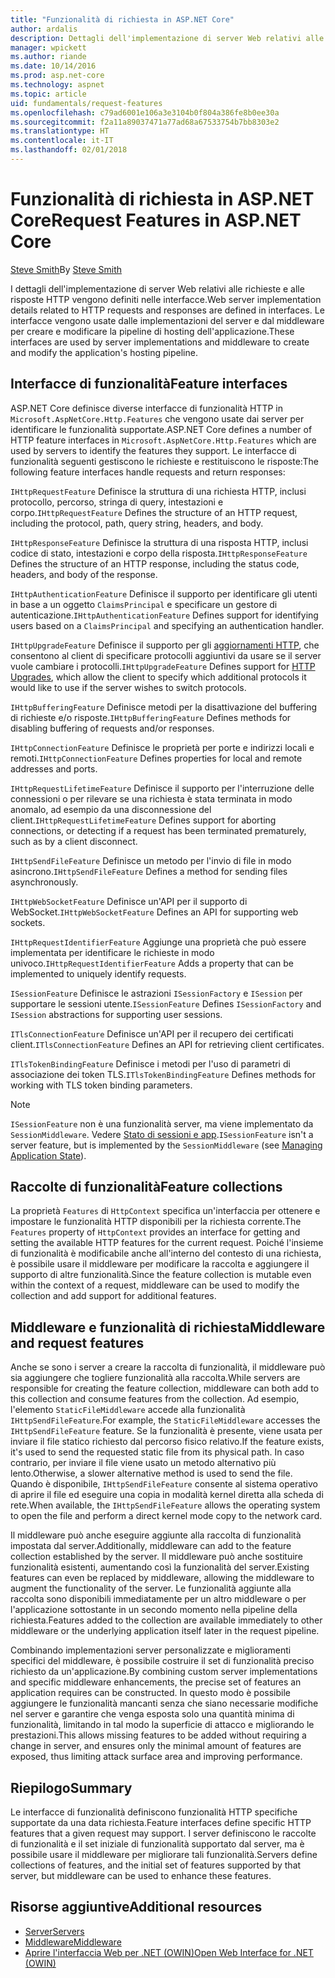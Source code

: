 ```yaml
---
title: "Funzionalità di richiesta in ASP.NET Core"
author: ardalis
description: Dettagli dell'implementazione di server Web relativi alle richieste e alle risposte HTTP definiti nelle interfacce per ASP.NET Core.
manager: wpickett
ms.author: riande
ms.date: 10/14/2016
ms.prod: asp.net-core
ms.technology: aspnet
ms.topic: article
uid: fundamentals/request-features
ms.openlocfilehash: c79ad6001e106a3e3104b0f804a386fe8b0ee30a
ms.sourcegitcommit: f2a11a89037471a77ad68a67533754b7bb8303e2
ms.translationtype: HT
ms.contentlocale: it-IT
ms.lasthandoff: 02/01/2018
---
```

# <a name="request-features-in-aspnet-core"></a><span data-ttu-id="19613-103">Funzionalità di richiesta in ASP.NET Core</span><span class="sxs-lookup"><span data-stu-id="19613-103">Request Features in ASP.NET Core</span></span>

<span data-ttu-id="19613-104">[Steve Smith](https://ardalis.com/)</span><span class="sxs-lookup"><span data-stu-id="19613-104">By [Steve Smith](https://ardalis.com/)</span></span>

<span data-ttu-id="19613-105">I dettagli dell'implementazione di server Web relativi alle richieste e alle risposte HTTP vengono definiti nelle interfacce.</span><span class="sxs-lookup"><span data-stu-id="19613-105">Web server implementation details related to HTTP requests and responses are defined in interfaces.</span></span> <span data-ttu-id="19613-106">Le interfacce vengono usate dalle implementazioni del server e dal middleware per creare e modificare la pipeline di hosting dell'applicazione.</span><span class="sxs-lookup"><span data-stu-id="19613-106">These interfaces are used by server implementations and middleware to create and modify the application's hosting pipeline.</span></span>

## <a name="feature-interfaces"></a><span data-ttu-id="19613-107">Interfacce di funzionalità</span><span class="sxs-lookup"><span data-stu-id="19613-107">Feature interfaces</span></span>

<span data-ttu-id="19613-108">ASP.NET Core definisce diverse interfacce di funzionalità HTTP in `Microsoft.AspNetCore.Http.Features` che vengono usate dai server per identificare le funzionalità supportate.</span><span class="sxs-lookup"><span data-stu-id="19613-108">ASP.NET Core defines a number of HTTP feature interfaces in `Microsoft.AspNetCore.Http.Features` which are used by servers to identify the features they support.</span></span> <span data-ttu-id="19613-109">Le interfacce di funzionalità seguenti gestiscono le richieste e restituiscono le risposte:</span><span class="sxs-lookup"><span data-stu-id="19613-109">The following feature interfaces handle requests and return responses:</span></span>

<span data-ttu-id="19613-110">`IHttpRequestFeature` Definisce la struttura di una richiesta HTTP, inclusi protocollo, percorso, stringa di query, intestazioni e corpo.</span><span class="sxs-lookup"><span data-stu-id="19613-110">`IHttpRequestFeature` Defines the structure of an HTTP request, including the protocol, path, query string, headers, and body.</span></span>

<span data-ttu-id="19613-111">`IHttpResponseFeature` Definisce la struttura di una risposta HTTP, inclusi codice di stato, intestazioni e corpo della risposta.</span><span class="sxs-lookup"><span data-stu-id="19613-111">`IHttpResponseFeature` Defines the structure of an HTTP response, including the status code, headers, and body of the response.</span></span>

<span data-ttu-id="19613-112">`IHttpAuthenticationFeature` Definisce il supporto per identificare gli utenti in base a un oggetto `ClaimsPrincipal` e specificare un gestore di autenticazione.</span><span class="sxs-lookup"><span data-stu-id="19613-112">`IHttpAuthenticationFeature` Defines support for identifying users based on a `ClaimsPrincipal` and specifying an authentication handler.</span></span>

<span data-ttu-id="19613-113">`IHttpUpgradeFeature` Definisce il supporto per gli [aggiornamenti HTTP](https://tools.ietf.org/html/rfc2616.html#section-14.42), che consentono al client di specificare protocolli aggiuntivi da usare se il server vuole cambiare i protocolli.</span><span class="sxs-lookup"><span data-stu-id="19613-113">`IHttpUpgradeFeature` Defines support for [HTTP Upgrades](https://tools.ietf.org/html/rfc2616.html#section-14.42), which allow the client to specify which additional protocols it would like to use if the server wishes to switch protocols.</span></span>

<span data-ttu-id="19613-114">`IHttpBufferingFeature` Definisce metodi per la disattivazione del buffering di richieste e/o risposte.</span><span class="sxs-lookup"><span data-stu-id="19613-114">`IHttpBufferingFeature` Defines methods for disabling buffering of requests and/or responses.</span></span>

<span data-ttu-id="19613-115">`IHttpConnectionFeature` Definisce le proprietà per porte e indirizzi locali e remoti.</span><span class="sxs-lookup"><span data-stu-id="19613-115">`IHttpConnectionFeature` Defines properties for local and remote addresses and ports.</span></span>

<span data-ttu-id="19613-116">`IHttpRequestLifetimeFeature` Definisce il supporto per l'interruzione delle connessioni o per rilevare se una richiesta è stata terminata in modo anomalo, ad esempio da una disconnessione del client.</span><span class="sxs-lookup"><span data-stu-id="19613-116">`IHttpRequestLifetimeFeature` Defines support for aborting connections, or detecting if a request has been terminated prematurely, such as by a client disconnect.</span></span>

<span data-ttu-id="19613-117">`IHttpSendFileFeature` Definisce un metodo per l'invio di file in modo asincrono.</span><span class="sxs-lookup"><span data-stu-id="19613-117">`IHttpSendFileFeature` Defines a method for sending files asynchronously.</span></span>

<span data-ttu-id="19613-118">`IHttpWebSocketFeature` Definisce un'API per il supporto di WebSocket.</span><span class="sxs-lookup"><span data-stu-id="19613-118">`IHttpWebSocketFeature` Defines an API for supporting web sockets.</span></span>

<span data-ttu-id="19613-119">`IHttpRequestIdentifierFeature` Aggiunge una proprietà che può essere implementata per identificare le richieste in modo univoco.</span><span class="sxs-lookup"><span data-stu-id="19613-119">`IHttpRequestIdentifierFeature` Adds a property that can be implemented to uniquely identify requests.</span></span>

<span data-ttu-id="19613-120">`ISessionFeature` Definisce le astrazioni `ISessionFactory` e `ISession` per supportare le sessioni utente.</span><span class="sxs-lookup"><span data-stu-id="19613-120">`ISessionFeature` Defines `ISessionFactory` and `ISession` abstractions for supporting user sessions.</span></span>

<span data-ttu-id="19613-121">`ITlsConnectionFeature` Definisce un'API per il recupero dei certificati client.</span><span class="sxs-lookup"><span data-stu-id="19613-121">`ITlsConnectionFeature` Defines an API for retrieving client certificates.</span></span>

<span data-ttu-id="19613-122">`ITlsTokenBindingFeature` Definisce i metodi per l'uso di parametri di associazione dei token TLS.</span><span class="sxs-lookup"><span data-stu-id="19613-122">`ITlsTokenBindingFeature` Defines methods for working with TLS token binding parameters.</span></span>

> [!NOTE]
> <span data-ttu-id="19613-123">`ISessionFeature` non è una funzionalità server, ma viene implementato da `SessionMiddleware`. Vedere [Stato di sessioni e app](app-state.md).</span><span class="sxs-lookup"><span data-stu-id="19613-123">`ISessionFeature` isn't a server feature, but is implemented by the `SessionMiddleware` (see [Managing Application State](app-state.md)).</span></span>

## <a name="feature-collections"></a><span data-ttu-id="19613-124">Raccolte di funzionalità</span><span class="sxs-lookup"><span data-stu-id="19613-124">Feature collections</span></span>

<span data-ttu-id="19613-125">La proprietà `Features` di `HttpContext` specifica un'interfaccia per ottenere e impostare le funzionalità HTTP disponibili per la richiesta corrente.</span><span class="sxs-lookup"><span data-stu-id="19613-125">The `Features` property of `HttpContext` provides an interface for getting and setting the available HTTP features for the current request.</span></span> <span data-ttu-id="19613-126">Poiché l'insieme di funzionalità è modificabile anche all'interno del contesto di una richiesta, è possibile usare il middleware per modificare la raccolta e aggiungere il supporto di altre funzionalità.</span><span class="sxs-lookup"><span data-stu-id="19613-126">Since the feature collection is mutable even within the context of a request, middleware can be used to modify the collection and add support for additional features.</span></span>

## <a name="middleware-and-request-features"></a><span data-ttu-id="19613-127">Middleware e funzionalità di richiesta</span><span class="sxs-lookup"><span data-stu-id="19613-127">Middleware and request features</span></span>

<span data-ttu-id="19613-128">Anche se sono i server a creare la raccolta di funzionalità, il middleware può sia aggiungere che togliere funzionalità alla raccolta.</span><span class="sxs-lookup"><span data-stu-id="19613-128">While servers are responsible for creating the feature collection, middleware can both add to this collection and consume features from the collection.</span></span> <span data-ttu-id="19613-129">Ad esempio, l'elemento `StaticFileMiddleware` accede alla funzionalità `IHttpSendFileFeature`.</span><span class="sxs-lookup"><span data-stu-id="19613-129">For example, the `StaticFileMiddleware` accesses the `IHttpSendFileFeature` feature.</span></span> <span data-ttu-id="19613-130">Se la funzionalità è presente, viene usata per inviare il file statico richiesto dal percorso fisico relativo.</span><span class="sxs-lookup"><span data-stu-id="19613-130">If the feature exists, it's used to send the requested static file from its physical path.</span></span> <span data-ttu-id="19613-131">In caso contrario, per inviare il file viene usato un metodo alternativo più lento.</span><span class="sxs-lookup"><span data-stu-id="19613-131">Otherwise, a slower alternative method is used to send the file.</span></span> <span data-ttu-id="19613-132">Quando è disponibile, `IHttpSendFileFeature` consente al sistema operativo di aprire il file ed eseguire una copia in modalità kernel diretta alla scheda di rete.</span><span class="sxs-lookup"><span data-stu-id="19613-132">When available, the `IHttpSendFileFeature` allows the operating system to open the file and perform a direct kernel mode copy to the network card.</span></span>

<span data-ttu-id="19613-133">Il middleware può anche eseguire aggiunte alla raccolta di funzionalità impostata dal server.</span><span class="sxs-lookup"><span data-stu-id="19613-133">Additionally, middleware can add to the feature collection established by the server.</span></span> <span data-ttu-id="19613-134">Il middleware può anche sostituire funzionalità esistenti, aumentando così la funzionalità del server.</span><span class="sxs-lookup"><span data-stu-id="19613-134">Existing features can even be replaced by middleware, allowing the middleware to augment the functionality of the server.</span></span> <span data-ttu-id="19613-135">Le funzionalità aggiunte alla raccolta sono disponibili immediatamente per un altro middleware o per l'applicazione sottostante in un secondo momento nella pipeline della richiesta.</span><span class="sxs-lookup"><span data-stu-id="19613-135">Features added to the collection are available immediately to other middleware or the underlying application itself later in the request pipeline.</span></span>

<span data-ttu-id="19613-136">Combinando implementazioni server personalizzate e miglioramenti specifici del middleware, è possibile costruire il set di funzionalità preciso richiesto da un'applicazione.</span><span class="sxs-lookup"><span data-stu-id="19613-136">By combining custom server implementations and specific middleware enhancements, the precise set of features an application requires can be constructed.</span></span> <span data-ttu-id="19613-137">In questo modo è possibile aggiungere le funzionalità mancanti senza che siano necessarie modifiche nel server e garantire che venga esposta solo una quantità minima di funzionalità, limitando in tal modo la superficie di attacco e migliorando le prestazioni.</span><span class="sxs-lookup"><span data-stu-id="19613-137">This allows missing features to be added without requiring a change in server, and ensures only the minimal amount of features are exposed, thus limiting attack surface area and improving performance.</span></span>

## <a name="summary"></a><span data-ttu-id="19613-138">Riepilogo</span><span class="sxs-lookup"><span data-stu-id="19613-138">Summary</span></span>

<span data-ttu-id="19613-139">Le interfacce di funzionalità definiscono funzionalità HTTP specifiche supportate da una data richiesta.</span><span class="sxs-lookup"><span data-stu-id="19613-139">Feature interfaces define specific HTTP features that a given request may support.</span></span> <span data-ttu-id="19613-140">I server definiscono le raccolte di funzionalità e il set iniziale di funzionalità supportato dal server, ma è possibile usare il middleware per migliorare tali funzionalità.</span><span class="sxs-lookup"><span data-stu-id="19613-140">Servers define collections of features, and the initial set of features supported by that server, but middleware can be used to enhance these features.</span></span>

## <a name="additional-resources"></a><span data-ttu-id="19613-141">Risorse aggiuntive</span><span class="sxs-lookup"><span data-stu-id="19613-141">Additional resources</span></span>

* [<span data-ttu-id="19613-142">Server</span><span class="sxs-lookup"><span data-stu-id="19613-142">Servers</span></span>](xref:fundamentals/servers/index)
* [<span data-ttu-id="19613-143">Middleware</span><span class="sxs-lookup"><span data-stu-id="19613-143">Middleware</span></span>](xref:fundamentals/middleware/index)
* [<span data-ttu-id="19613-144">Aprire l'interfaccia Web per .NET (OWIN)</span><span class="sxs-lookup"><span data-stu-id="19613-144">Open Web Interface for .NET (OWIN)</span></span>](xref:fundamentals/owin)
